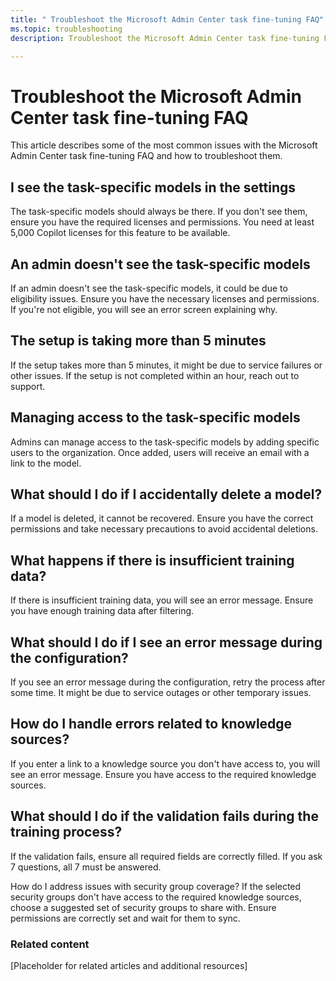 ```yaml
---
title: " Troubleshoot the Microsoft Admin Center task fine-tuning FAQ"
ms.topic: troubleshooting
description: Troubleshoot the Microsoft Admin Center task fine-tuning FAQ

---
```


# Troubleshoot the Microsoft Admin Center task fine-tuning FAQ

This article describes some of the most common issues with the Microsoft Admin Center task fine-tuning FAQ and how to troubleshoot them.

## I see the task-specific models in the settings
The task-specific models should always be there. If you don't see them, ensure you have the required licenses and permissions. You need at least 5,000 Copilot licenses for this feature to be available.

## An admin doesn't see the task-specific models
If an admin doesn't see the task-specific models, it could be due to eligibility issues. Ensure you have the necessary licenses and permissions. If you're not eligible, you will see an error screen explaining why.

## The setup is taking more than 5 minutes
If the setup takes more than 5 minutes, it might be due to service failures or other issues. If the setup is not completed within an hour, reach out to support.

## Managing access to the task-specific models
Admins can manage access to the task-specific models by adding specific users to the organization. Once added, users will receive an email with a link to the model.

## What should I do if I accidentally delete a model?
If a model is deleted, it cannot be recovered. Ensure you have the correct permissions and take necessary precautions to avoid accidental deletions.

## What happens if there is insufficient training data?
If there is insufficient training data, you will see an error message. Ensure you have enough training data after filtering.

## What should I do if I see an error message during the configuration?
If you see an error message during the configuration, retry the process after some time. It might be due to service outages or other temporary issues.

## How do I handle errors related to knowledge sources?
If you enter a link to a knowledge source you don't have access to, you will see an error message. Ensure you have access to the required knowledge sources.

## What should I do if the validation fails during the training process?
If the validation fails, ensure all required fields are correctly filled. If you ask 7 questions, all 7 must be answered.

How do I address issues with security group coverage?
If the selected security groups don't have access to the required knowledge sources, choose a suggested set of security groups to share with. Ensure permissions are correctly set and wait for them to sync.

### Related content
[Placeholder for related articles and additional resources]



